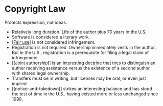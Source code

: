 # Copyright Law

Protects expression, not ideas.

- Relatively long duration.  Life of the author plus 70 years in the U.S.
- Software is considered a literary work.
- [[Fair use]] is not considered infringement.
- Registration is not required.  Ownership immediately vests in the author.  But in the U.S., registration is a prerequisite for filing a legal claim of infringement.
- [[Joint authorship]] is an interesting doctrine that tries to distinguish an author receiving assistance versus the existence of a second author with shared legal ownership.
- Transfers must be in writing, but licenses may be oral, or even just implied.
- [[notice-and-takedown]] strikes an interesting balance and has stood the test of time in the U.S., having existed more or less unchanged since 1998.

[//begin]: # "Autogenerated link references for markdown compatibility"
[Fair use]: fair-use.md "Fair Use"
[//end]: # "Autogenerated link references"